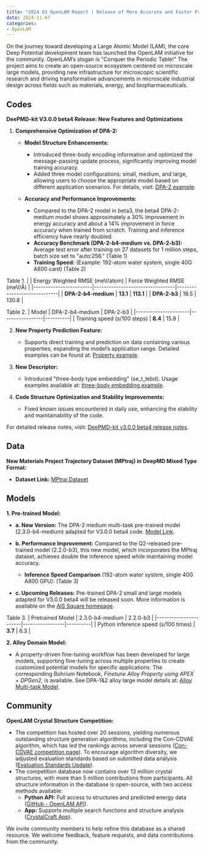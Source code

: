 ```yaml
---
title: "2024 Q3 OpenLAM Report | Release of More Accurate and Faster Pre-trained Model, Crystalline Structure Competition in Full Swing"
date: 2024-11-07
categories:
- OpenLAM
---
```


On the journey toward developing a Large Atomic Model (LAM), the core Deep Potential development team has launched the OpenLAM initiative for the community. OpenLAM’s slogan is "Conquer the Periodic Table!" The project aims to create an open-source ecosystem centered on microscale large models, providing new infrastructure for microscopic scientific research and driving transformative advancements in microscale industrial design across fields such as materials, energy, and biopharmaceuticals.

<!-- more -->

## Codes

**DeePMD-kit V3.0.0 beta4 Release: New Features and Optimizations**

1. **Comprehensive Optimization of DPA-2:**

   - **Model Structure Enhancements:** 
     - Introduced three-body encoding information and optimized the message-passing update process, significantly improving model training accuracy.
     - Added three model configurations: small, medium, and large, allowing users to choose the appropriate model based on different application scenarios. For details, visit: [DPA-2 example](https://github.com/deepmodeling/deepmd-kit/tree/v3.0.0b4/examples/water/dpa2).
   
   - **Accuracy and Performance Improvements:** 
     - Compared to the DPA-2 model in beta3, the beta4 DPA-2-medium model shows approximately a 30% improvement in energy accuracy and about a 14% improvement in force accuracy when trained from scratch. Training and inference efficiency have nearly doubled.
     - **Accuracy Benchmark (DPA-2-b4-medium vs. DPA-2-b3):** Average test error after training on 27 datasets for 1 million steps, batch size set to "auto:256." (Table 1)
     - **Training Speed:** (Example: 192-atom water system, single 40G A800 card) (Table 2)

Table 1.
|                        | Energy Weighted RMSE (meV/atom) | Force Weighted RMSE (meV/Å) |
|------------------------|---------------------------------|-----------------------------|
| **DPA-2-b4-medium**    | **13.1**                        | **113.1**                   |
| **DPA-2-b3**           | 18.5                            | 130.8                       |

Table 2. 
| Model                | DPA-2-b4-medium | DPA-2-b3 |
|----------------------|-----------------|----------|
| Training speed (s/100 steps) | **8.4**          | 15.9     |


2. **New Property Prediction Feature:** 
   - Supports direct training and prediction on data containing various properties, expanding the model’s application range. Detailed examples can be found at: [Property example](https://github.com/deepmodeling/deepmd-kit/tree/v3.0.0b4/examples/property).

3. **New Descriptor:** 
   - Introduced "three-body type embedding" (se_t_tebd). Usage examples available at: [three-body embedding example](https://github.com/deepmodeling/deepmd-kit/tree/v3.0.0b4/examples/water/se_e3_tebd).

4. **Code Structure Optimization and Stability Improvements:** 
   - Fixed known issues encountered in daily use, enhancing the stability and maintainability of the code.

For detailed release notes, visit: [DeePMD-kit v3.0.0 beta4 release notes](https://github.com/deepmodeling/deepmd-kit/releases/tag/v3.0.0b4).

## Data

**New Materials Project Trajectory Dataset (MPtraj) in DeepMD Mixed Type Format:**
- **Dataset Link:** [MPtraj Dataset](https://www.aissquare.com/datasets/detail?pageType=datasets&name=MPtraj&id=2781)

## Models
**1. Pre-trained Model:**
   - **a. New Version:** The DPA-2 medium multi-task pre-trained model (2.3.0-b4-medium) adapted for V3.0.0 beta4 code. [Model Link](https://www.aissquare.com/models/detail?pageType=models&name=DPA-2.3.0-v3.0.0b4&id=279).
   - **b. Performance Improvement:** Compared to the Q2-released pre-trained model (2.2.0-b3), this new model, which incorporates the MPtraj dataset, achieves double the inference speed while maintaining model accuracy.

     - **Inference Speed Comparison** (192-atom water system, single 40G A800 GPU): (Table 3)

   - **c. Upcoming Releases:** Pre-trained DPA-2 small and large models adapted for V3.0.0 beta4 will be released soon. More information is available on the [AIS Square homepage](https://www.aissquare.com/openlam).

Table 3.
| Pretrained Model      | 2.3.0-b4-medium | 2.2.0-b3 |
|-----------------------|-----------------|----------|
| Python inference speed (s/100 times) | **3.7**          | 6.3      |

**2. Alloy Domain Model:** 
   - A property-driven fine-tuning workflow has been developed for large models, supporting fine-tuning across multiple properties to create customized potential models for specific applications. The corresponding Bohrium Notebook, *Finetune Alloy Property using APEX + DPGen2*, is available. See DPA-1&2 alloy large model details at: [Alloy Multi-task Model](https://www.aissquare.com/models/detail?pageType=models&name=DPA-1%262-53-alloy-multitask-400w&id=280).

## Community
**OpenLAM Crystal Structure Competition:**
   - The competition has hosted over 20 sessions, yielding numerous outstanding structure generation algorithms, including the Con-CDVAE algorithm, which has led the rankings across several sessions ([Con-CDVAE competition page](https://bohrium.dp.tech/competitions/8821838186?tab=discuss&postId=8415617783)). To encourage algorithm diversity, we adjusted evaluation standards based on submitted data analysis ([Evaluation Standards Update](https://bohrium.dp.tech/competitions/8821838186?tab=discuss&postId=4170270451)).
   - The competition database now contains over 13 million crystal structures, with more than 5 million contributions from participants. All structure information in the database is open-source, with two access methods available:
     - **Python API:** Full access to structures and predicted energy data ([GitHub - OpenLAM API](https://github.com/deepmodeling/openlam)).
     - **App:** Supports multiple search functions and structure analysis ([CrystalCraft App](https://bohrium.dp.tech/apps/crystalcraft)).

We invite community members to help refine this database as a shared resource. We welcome feedback, feature requests, and data contributions from the community.
